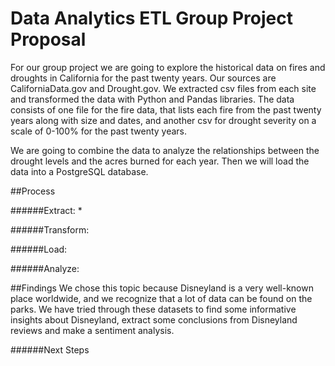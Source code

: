 <h1>Data Analytics ETL Group Project Proposal</h1>

For our group project we are going to explore the historical data on fires and droughts in California for the past twenty years. Our sources are CaliforniaData.gov and Drought.gov. We extracted csv files from each site and transformed the data with Python and Pandas libraries. The data consists of one file for the fire data, that lists each fire from the past twenty years along with size and dates, and another csv for drought severity on a scale of 0-100% for the past twenty years. 

We are going to combine the data to analyze the relationships between the drought levels and the acres burned for each year. Then we will load the data into a PostgreSQL database.

##Process

######Extract:
* 



######Transform:



######Load:


######Analyze:



##Findings
We chose this topic because Disneyland is a very well-known place worldwide, and we recognize that a lot of data can be found on the parks. We have tried through these datasets to find some informative insights about Disneyland, extract some conclusions from Disneyland reviews and make a sentiment analysis.



######Next Steps

